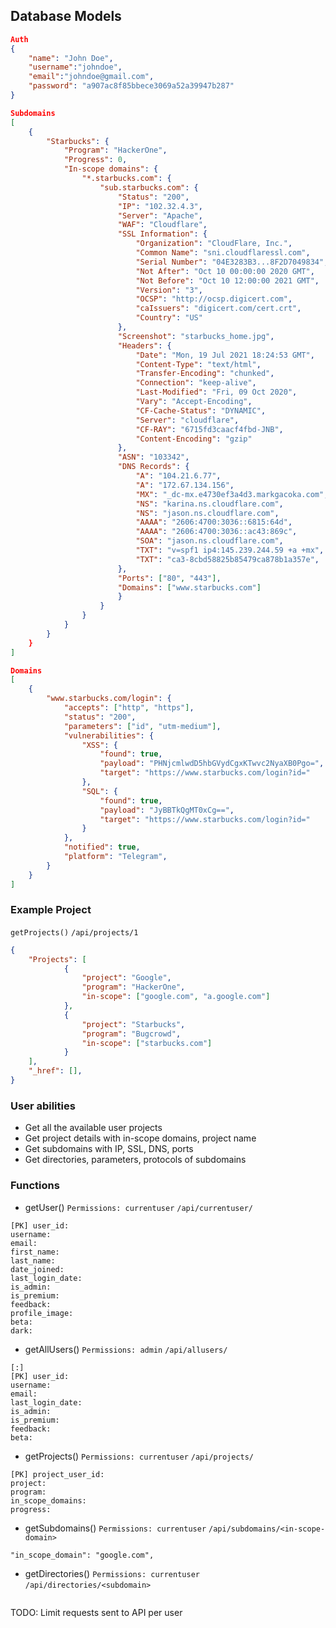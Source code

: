 ## Database Models

```json
Auth
{
	"name": "John Doe",
	"username":"johndoe",
	"email":"johndoe@gmail.com",
	"password": "a907ac8f85bbece3069a52a39947b287"
}

Subdomains
[
	{
		"Starbucks": {
			"Program": "HackerOne",
			"Progress": 0,
			"In-scope domains": {
				"*.starbucks.com": {
					"sub.starbucks.com": {
						"Status": "200",
						"IP": "102.32.4.3",
						"Server": "Apache",
						"WAF": "Cloudflare",
						"SSL Information": {
							"Organization": "CloudFlare, Inc.",
							"Common Name": "sni.cloudflaressl.com",
							"Serial Number": "04E3283B3...8F2D7049834",
							"Not After": "Oct 10 00:00:00 2020 GMT",
							"Not Before": "Oct 10 12:00:00 2021 GMT",
							"Version": "3",
							"OCSP": "http://ocsp.digicert.com",
							"caIssuers": "digicert.com/cert.crt",
							"Country": "US"
						},
						"Screenshot": "starbucks_home.jpg",
						"Headers": {
							"Date": "Mon, 19 Jul 2021 18:24:53 GMT",
							"Content-Type": "text/html",
							"Transfer-Encoding": "chunked",
							"Connection": "keep-alive",
							"Last-Modified": "Fri, 09 Oct 2020",
							"Vary": "Accept-Encoding",
							"CF-Cache-Status": "DYNAMIC",
							"Server": "cloudflare",
							"CF-RAY": "6715fd3caacf4fbd-JNB",
							"Content-Encoding": "gzip"
						},
						"ASN": "103342",
						"DNS Records": {
							"A": "104.21.6.77",
							"A": "172.67.134.156",
							"MX": "_dc-mx.e4730ef3a4d3.markgacoka.com",
							"NS": "karina.ns.cloudflare.com",
							"NS": "jason.ns.cloudflare.com",
							"AAAA": "2606:4700:3036::6815:64d",
							"AAAA": "2606:4700:3036::ac43:869c",
							"SOA": "jason.ns.cloudflare.com",
							"TXT": "v=spf1 ip4:145.239.244.59 +a +mx",
							"TXT": "ca3-8cbd58825b85479ca878b1a357e",
						},
						"Ports": ["80", "443"],
						"Domains": ["www.starbucks.com"] 
						}
					}
				}
			}
		} 
	}
]

Domains
[
	{
		"www.starbucks.com/login": {
			"accepts": ["http", "https"],
			"status": "200",
			"parameters": ["id", "utm-medium"],
			"vulnerabilities": {
				"XSS": {
					"found": true,
					"payload": "PHNjcmlwdD5hbGVydCgxKTwvc2NyaXB0Pgo=",
					"target": "https://www.starbucks.com/login?id="
				},
				"SQL": {
					"found": true,
					"payload": "JyBBTkQgMT0xCg==",
					"target": "https://www.starbucks.com/login?id="
				}
			},
			"notified": true,
			"platform": "Telegram",
		}		
	}
]
```

### Example Project
`getProjects()`
`/api/projects/1`
```json
{
	"Projects": [
			{
				"project": "Google",
				"program": "HackerOne",
				"in-scope": ["google.com", "a.google.com"]
			},
			{
				"project": "Starbucks",
				"program": "Bugcrowd",
				"in-scope": ["starbucks.com"]
			}
	],
	"_href": [],
}
```

### User abilities
- Get all the available user projects
- Get project details with in-scope domains, project name
- Get subdomains with IP, SSL, DNS, ports
- Get directories, parameters, protocols of subdomains


### Functions
- getUser()
`Permissions: currentuser`
`/api/currentuser/`
```
[PK] user_id:
username:
email:
first_name:
last_name:
date_joined:
last_login_date:
is_admin:
is_premium:
feedback:
profile_image:
beta:
dark:
```

- getAllUsers()
`Permissions: admin`
`/api/allusers/`
```
[:]
[PK] user_id: 
username:
email:
last_login_date:
is_admin:
is_premium:
feedback:
beta:
```

- getProjects()
`Permissions: currentuser`
`/api/projects/`
```
[PK] project_user_id:
project:
program:
in_scope_domains:
progress:
```

- getSubdomains()
`Permissions: currentuser`
`/api/subdomains/<in-scope-domain>`
```
"in_scope_domain": "google.com",

```

- getDirectories()
`Permissions: currentuser`
`/api/directories/<subdomain>`
```
```

TODO: Limit requests sent to API per user